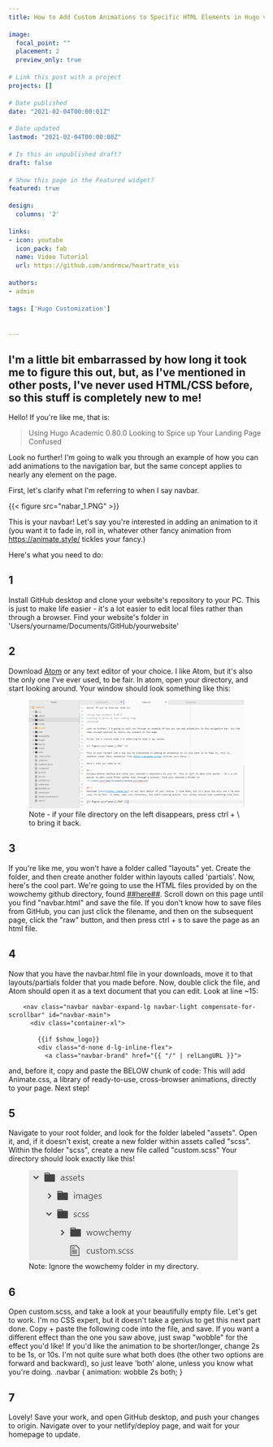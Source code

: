 ```yaml
---
title: How to Add Custom Animations to Specific HTML Elements in Hugo v. 0.80.0

image:
  focal_point: ""
  placement: 2
  preview_only: true

# Link this post with a project
projects: []

# Date published
date: "2021-02-04T00:00:01Z"

# Date updated
lastmod: "2021-02-04T00:00:00Z"

# Is this an unpublished draft?
draft: false

# Show this page in the Featured widget?
featured: true

design:
  columns: '2'

links:
- icon: youtube
  icon_pack: fab
  name: Video Tutorial
  url: https://github.com/xndrmcw/heartrate_vis

authors:
- admin

tags: ['Hugo Customization']


---
```

## I'm a little bit embarrassed by how long it took me to figure this out, but, as I've mentioned in other posts, I've never used HTML/CSS before, so this stuff is completely new to me!

Hello! If you're like me, that is:

>Using Hugo Academic 0.80.0
>Looking to Spice up Your Landing Page
>Confused

Look no further! I'm going to walk you through an example of how you can add animations to the navigation bar, but the same concept applies to nearly any element on the page.

First, let's clarify what I'm referring to when I say navbar.

{{< figure src="nabar_1.PNG" >}}

This is your navbar! Let's say you're interested in adding an animation to it (you want it to fade in, roll in, whatever other fancy animation from https://animate.style/ tickles your fancy.)

Here's what you need to do:

## 1
Install GitHub desktop and clone your website's repository to your PC. This is just to make life easier - it's a lot easier to edit local files rather than through a browser. Find your website's folder in 'Users/yourname/Documents/GitHub/yourwebsite'

## 2
Download [Atom](https://atom.io/) or any text editor of your choice. I like Atom, but it's also the only one I've ever used, to be fair. In atom, open your directory, and start looking around. Your window should look something like this:

<figure>
  <img src="atom_1.png">
  <figcaption>Note - if your file directory on the left disappears, press ctrl + \ to bring it back.</figcaption>
</figure>

## 3
If you're like me, you won't have a folder called "layouts" yet. Create the folder, and then create another folder within layouts called 'partials'. Now, here's the cool part. We're going to use the HTML files provided by on the wowchemy github directory, found [##here##](https://github.com/wowchemy/wowchemy-hugo-modules/tree/d4ecdca0eb969bb046067f175ce03dce9e0637d9/wowchemy/layouts/partials). Scroll down on this page until you find "navbar.html" and save the file. If you don't know how to save files from GitHub, you can just click the filename, and then on the subsequent page, click the "raw" button, and then press ctrl + s to save the page as an html file.

## 4
Now that you have the navbar.html file in your downloads, move it to that layouts/partials folder that you made before. Now, double click the file, and Atom should open it as a text document that you can edit. Look at line ~15:

        <nav class="navbar navbar-expand-lg navbar-light compensate-for-scrollbar" id="navbar-main">
          <div class="container-xl">

            {{if $show_logo}}
            <div class="d-none d-lg-inline-flex">
              <a class="navbar-brand" href="{{ "/" | relLangURL }}">

and, before it, copy and paste the BELOW chunk of code:
        <head>
          <link
            rel="stylesheet"
            href="https://cdnjs.cloudflare.com/ajax/libs/animate.css/4.1.1/animate.min.css"
          />
        </head>
This will add Animate.css, a library of ready-to-use, cross-browser animations, directly to your page. Next step!

## 5
Navigate to your root folder, and look for the folder labeled "assets". Open it, and, if it doesn't exist, create a new folder within assets called "scss". Within the folder "scss", create a new file called "custom.scss"
Your directory should look exactly like this!
<figure>
  <img src="atom_2.png">
  <figcaption>Note: Ignore the wowchemy folder in my directory.</figcaption>
</figure>

## 6
Open custom.scss, and take a look at your beautifully empty file. Let's get to work. I'm no CSS expert, but it doesn't take a genius to get this next part done. Copy + paste the following code into the file, and save. If you want a different effect than the one you saw above, just swap "wobble" for the effect you'd like! If you'd like the animation to be shorter/longer, change 2s to be 1s, or 10s. I'm not quite sure what both does (the other two options are forward and backward), so just leave 'both' alone, unless you know what you're doing.
        .navbar {
          animation: wobble 2s both;
        }

## 7
Lovely! Save your work, and open GitHub desktop, and push your changes to origin. Navigate over to your netlify/deploy page, and wait for your homepage to update. 
